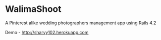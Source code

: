 # WalimaShoot

A Pinterest alike wedding photographers management app using Rails 4.2

Demo - http://sharvy102.herokuapp.com
